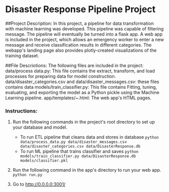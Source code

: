 # Disaster Response Pipeline Project

##Project Description:
In this project, a pipeline for data transformation with machine learning was developed. This pipeline was capable of filtering message. The pipeline will eventually be turned into a flask app. A web app is included in the project, which allows an emergency worker to enter a new message and receive classification results in different categories. The webapp's landing page also provides plotly-created visualizations of the training dataset.

##File Descriotions:
The following files are included in the project:
data/process data.py: This file contains the extract, transform, and load processes for preparing data for model construction.
data/disaster_categories.csv and data/disaster_messages.csv: these files contains data 
models/train_classifier.py: This file contains Fitting, tuning, evaluating, and exporting the model as a Python pickle using the Machine Learning pipeline.
app/templates/~.html: The web app's HTML pages.

### Instructions:
1. Run the following commands in the project's root directory to set up your database and model.

    - To run ETL pipeline that cleans data and stores in database
        `python data/process_data.py data/disaster_messages.csv data/disaster_categories.csv data/DisasterResponse.db`
    - To run ML pipeline that trains classifier and saves
        `python models/train_classifier.py data/DisasterResponse.db models/classifier.pkl`

2. Run the following command in the app's directory to run your web app.
    `python run.py`

3. Go to http://0.0.0.0:3001/
